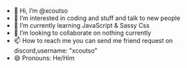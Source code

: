 - 👋 Hi, I’m @xcoutso
- 👀 I’m interested in coding and stuff and talk to new people
- 🌱 I’m currently learning JavaScript & Sassy Css
- 💞️ I’m looking to collaborate on nothing currently
- 📫 How to reach me you can send me friend request on discord,username: "xcoutso" 
- 😄 Pronouns: He/Him
  

<!---
xcoutso/xcoutso is a ✨ special ✨ repository because its `README.md` (this file) appears on your GitHub profile.
You can click the Preview link to take a look at your changes.
--->
